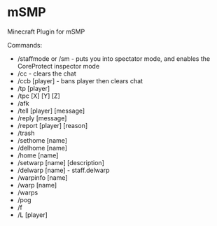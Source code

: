 # mSMP
Minecraft Plugin for mSMP

Commands:
- /staffmode or /sm - puts you into spectator mode, and enables the CoreProtect inspector mode
- /cc - clears the chat
- /ccb [player] - bans player then clears chat
- /tp [player]
- /tpc [X] [Y] [Z]
- /afk
- /tell [player] [message]
- /reply [message]
- /report [player] [reason]
- /trash
- /sethome [name]
- /delhome [name]
- /home [name]
- /setwarp [name] [description]
- /delwarp [name] - staff.delwarp
- /warpinfo [name]
- /warp [name]
- /warps
- /pog
- /f
- /L [player]

